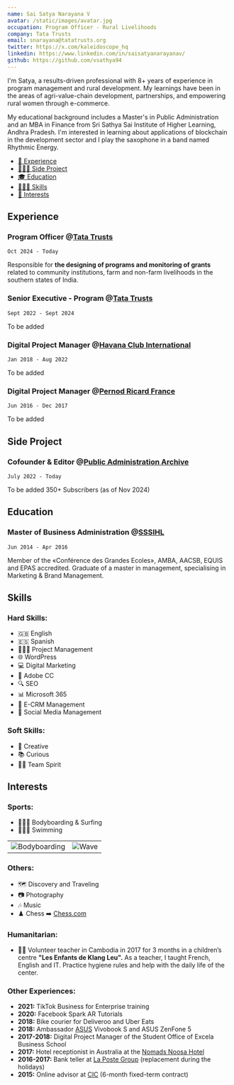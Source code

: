 ```yaml
---
name: Sai Satya Narayana V
avatar: /static/images/avatar.jpg
occupation: Program Officer - Rural Livelihoods
company: Tata Trusts
email: snarayana@tatatrusts.org
twitter: https://x.com/kaleidoscope_hq
linkedin: https://www.linkedin.com/in/saisatyanarayanav/
github: https://github.com/vsathya94
---
```


I'm Satya, a results-driven professional with 8+ years of experience in program management and rural development. My learnings have been in the areas of agri-value-chain development, partnerships, and empowering rural women through e-commerce.

My educational background includes a Master's in Public Administration and an MBA in Finance from Sri Sathya Sai Institute of Higher Learning, Andhra Pradesh. I'm interested in learning about applications of blockchain in the development sector and I play the saxophone in a band named Rhythmic Energy.

- [💼 Experience](#experience)
- [🧑🏻‍💻 Side Project](#side-project)
- [🎓 Education](#education)
- [🤹🏼‍♂️ Skills](#skills)
- [🏐 Interests](#interests)

## Experience

### Program Officer @**[Tata Trusts](https://www.tatatrusts.org/)**

`Oct 2024 - Today`

Responsible for **the designing of programs and monitoring of grants** related to community institutions, farm and non-farm livelihoods in the southern states of India.

### Senior Executive - Program @[Tata Trusts](https://www.tatatrusts.org/)

`Sept 2022 - Sept 2024`

To be added

### Digital Project Manager @[Havana Club International](https://havana-club.com)

`Jan 2018 - Aug 2022`

To be added

### Digital Project Manager @[Pernod Ricard France](https://www.pernod-ricard.com/fr/nos-marches/france)

`Jun 2016 - Dec 2017`

To be added

## Side Project

### Cofounder & Editor @[Public Administration Archive](https://pubad.substack.com/)

`July 2022 - Today`

To be added
350+ Subscribers (as of Nov 2024)

## Education

### Master of Business Administration @[SSSIHL](https://www.sssihl.edu.in/)

`Jun 2014 - Apr 2016`

Member of the «Conférence des Grandes Ecoles», AMBA, AACSB, EQUIS and EPAS accredited. Graduate of a master in management, specialising in Marketing & Brand Management.

## Skills

### Hard Skills:

- 🇬🇧 English
- 🇪🇸 Spanish
- 🤹🏼‍♂️ Project Management
- 🌐 WordPress
- 💻 Digital Marketing
- 🎨 Adobe CC
- 🔍 SEO
- 📊 Microsoft 365
- 📨 E-CRM Management
- 📱 Social Media Management

### Soft Skills:

- 🎨 Creative
- 📚 Curious
- 🤝🏼 Team Spirit

## Interests

### Sports:

- 🏄🏽‍♂️ Bodyboarding & Surfing
- 🏊🏼‍♂️ Swimming

|                                                       |                                         |
| ----------------------------------------------------- | --------------------------------------- |
| ![Bodyboarding](/static/images/bodyboarding-raph.jpg) | ![Wave](/static/images/wave-france.jpg) |

### Others:

- 🗺️ Discovery and Traveling
- 📷 Photography
- 🎶 Music
- ♟️ Chess ➡️ [Chess.com](https://www.chess.com/member/raphythe)

### Humanitarian:

- 🤝🏼 Volunteer teacher in Cambodia in 2017 for 3 months in a children’s centre **"Les Enfants de Klang Leu".** As a teacher, I taught French, English and IT. Practice hygiene rules and help with the daily life of the center.

### Other Experiences:

- **2021:** TikTok Business for Enterprise training
- **2020:** Facebook Spark AR Tutorials
- **2018:** Bike courier for Deliveroo and Uber Eats
- **2018:** Ambassador [ASUS](https://www.asus.com/fr/) Vivobook S and ASUS ZenFone 5
- **2017-2018:** Digital Project Manager of the Student Office of Excela Business School
- **2017:** Hotel receptionist in Australia at the [Nomads Noosa Hotel](https://nomadsworld.com/australia/nomads-noosa/)
- **2016-2017:** Bank teller at [La Poste Group](https://www.lapostegroupe.com/fr) (replacement during the holidays)
- **2015:** Online advisor at [CIC](https://www.cic.fr/fr/index.html) (6-month fixed-term contract)
